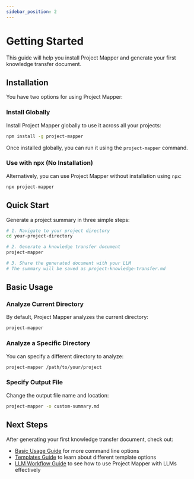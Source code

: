 ```yaml
---
sidebar_position: 2
---
```


# Getting Started

This guide will help you install Project Mapper and generate your first knowledge transfer document.

## Installation

You have two options for using Project Mapper:

### Install Globally

Install Project Mapper globally to use it across all your projects:

```bash
npm install -g project-mapper
```

Once installed globally, you can run it using the `project-mapper` command.

### Use with npx (No Installation)

Alternatively, you can use Project Mapper without installation using `npx`:

```bash
npx project-mapper
```

## Quick Start

Generate a project summary in three simple steps:

```bash
# 1. Navigate to your project directory
cd your-project-directory

# 2. Generate a knowledge transfer document
project-mapper

# 3. Share the generated document with your LLM
# The summary will be saved as project-knowledge-transfer.md
```

## Basic Usage

### Analyze Current Directory

By default, Project Mapper analyzes the current directory:

```bash
project-mapper
```

### Analyze a Specific Directory

You can specify a different directory to analyze:

```bash
project-mapper /path/to/your/project
```

### Specify Output File

Change the output file name and location:

```bash
project-mapper -o custom-summary.md
```

## Next Steps

After generating your first knowledge transfer document, check out:

- [Basic Usage Guide](guides/basic-usage) for more command line options
- [Templates Guide](guides/templates) to learn about different template options
- [LLM Workflow Guide](guides/llm-workflow) to see how to use Project Mapper with LLMs effectively